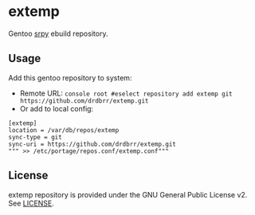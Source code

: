  extemp
=============

Gentoo [srpy](https://github.com/drdbrr/srpy) ebuild repository.

Usage
-----

Add this gentoo repository to system:
* Remote URL: ```console root #eselect repository add extemp git https://github.com/drdbrr/extemp.git```
* Or add to local config:
```console
[extemp]
location = /var/db/repos/extemp
sync-type = git
sync-uri = https://github.com/drdbrr/extemp.git
""" >> /etc/portage/repos.conf/extemp.conf"""
```

License
-------

extemp repository is provided under the GNU General Public License v2. See [LICENSE](LICENSE).
